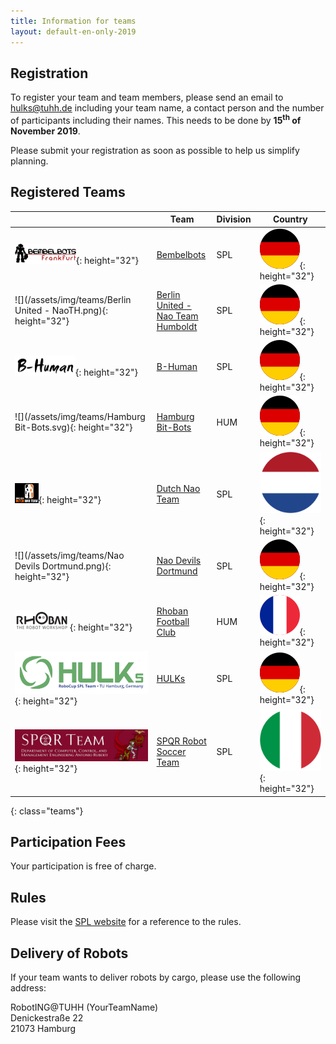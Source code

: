 ```yaml
---
title: Information for teams
layout: default-en-only-2019
---
```


## Registration

To register your team and team members, please send an email to
<a href="mailto:hulks@tuhh.de">hulks@tuhh.de</a> including your team name, a
contact person and the number of participants including their names. This
needs to be done by **15<sup>th</sup> of November 2019**.

Please submit your registration as soon as possible to help us simplify planning.

## Registered Teams

|                                                                 | Team                                                          | Division | Country                                  |
|-----------------------------------------------------------------|---------------------------------------------------------------|----------|------------------------------------------|
| ![](/assets/img/teams/Bembelbots.png){: height="32"}            | [Bembelbots](https://www.jrl.cs.uni-frankfurt.de/web/robocup) | SPL      | ![DE](/assets/img/de.svg){: height="32"} |
| ![](/assets/img/teams/Berlin United - NaoTH.png){: height="32"} | [Berlin United - Nao Team Humboldt](http://naoth.de)          | SPL      | ![DE](/assets/img/de.svg){: height="32"} |
| ![](/assets/img/teams/B-Human.png){: height="32"}               | [B-Human](https://www.b-human.de)                             | SPL      | ![DE](/assets/img/de.svg){: height="32"} |
| ![](/assets/img/teams/Hamburg Bit-Bots.svg){: height="32"}      | [Hamburg Bit-Bots](http://bit-bots.de)                        | HUM      | ![DE](/assets/img/de.svg){: height="32"} |
| ![](/assets/img/teams/DNT_logo.png){: height="32"}              | [Dutch Nao Team](http://www.dutchnaoteam.nl)                  | SPL      | ![NL](/assets/img/nl.svg){: height="32"} |
| ![](/assets/img/teams/Nao Devils Dortmund.png){: height="32"}   | [Nao Devils Dortmund](https://naodevils.de/)                  | SPL      | ![DE](/assets/img/de.svg){: height="32"} |
| ![](/assets/img/teams/rhoban.png){: height="32"}                | [Rhoban Football Club](http://rhoban.com)                     | HUM      | ![FR](/assets/img/fr.svg){: height="32"} |
| ![](/assets/img/teams/HULKs.svg){: height="32"}                 | [HULKs](https://hulks.de)                                     | SPL      | ![DE](/assets/img/de.svg){: height="32"} |
| ![](/assets/img/teams/spqr.jpg){: height="32"}                  | [SPQR Robot Soccer Team](http://spqr.diag.uniroma1.it/)       | SPL      | ![IT](/assets/img/it.svg){: height="32"} |
{: class="teams"}

## Participation Fees

Your participation is free of charge.

## Rules

Please visit the [SPL website](http://spl.robocup.org/downloads/) for a reference to the rules.

## Delivery of Robots

If your team wants to deliver robots by cargo, please use the following address:

RobotING@TUHH (YourTeamName)  
Denickestraße 22  
21073 Hamburg
